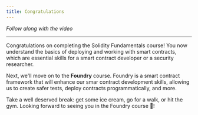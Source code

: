 ```yaml
---
title: Congratulations
---
```


_Follow along with the video_

---

> </a>

Congratulations on completing the Solidity Fundamentals course! You now understand the basics of deploying and working with smart contracts, which are essential skills for a smart contract developer or a security researcher.

Next, we'll move on to the **Foundry** course. Foundry is a smart contract framework that will enhance our smar contract development skills, allowing us to create safer tests, deploy contracts programmatically, and more.

Take a well deserved break: get some ice cream, go for a walk, or hit the gym. Looking forward to seeing you in the Foundry course 🐸!
